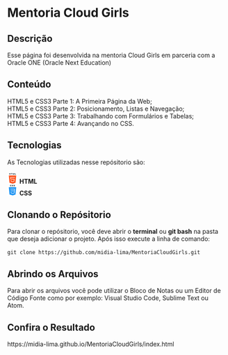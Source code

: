 <h1>Mentoria Cloud Girls</h1>

<h2>Descrição</h2>
<p>Esse página foi desenvolvida na mentoria Cloud Girls em parceria com a Oracle ONE (Oracle Next Education)</p>

<h2>Conteúdo</h2>
HTML5 e CSS3 Parte 1: A Primeira Página da Web;<br>
HTML5 e CSS3 Parte 2: Posicionamento, Listas e Navegação;<br>
HTML5 e CSS3 Parte 3: Trabalhando com Formulários e Tabelas;<br>
HTML5 e CSS3 Parte 4: Avançando no CSS.<br>

<h2>Tecnologias</h2>
<p>As Tecnologias utilizadas nesse repósitorio são:<br><br>
<img src="img/html.png"> <b>HTML</b><br>
<img src="img/css.png"> <b>CSS</b><br>

<h2>Clonando o Repósitorio</h2>
<p>Para clonar o repósitorio, você deve abrir o <b>terminal</b> ou <b>git bash</b> na pasta que deseja adicionar o projeto. Após isso execute a linha de comando:</p>

```shell
git clone https://github.com/midia-lima/MentoriaCloudGirls.git
```
<h2>Abrindo os Arquivos</h2>
<p>Para abrir os arquivos você pode utilizar o Bloco de Notas ou um Editor de Código Fonte como por exemplo: Visual Studio Code, Sublime Text ou Atom.</p>

<h2>Confira o Resultado</h2>  
https://midia-lima.github.io/MentoriaCloudGirls/index.html
